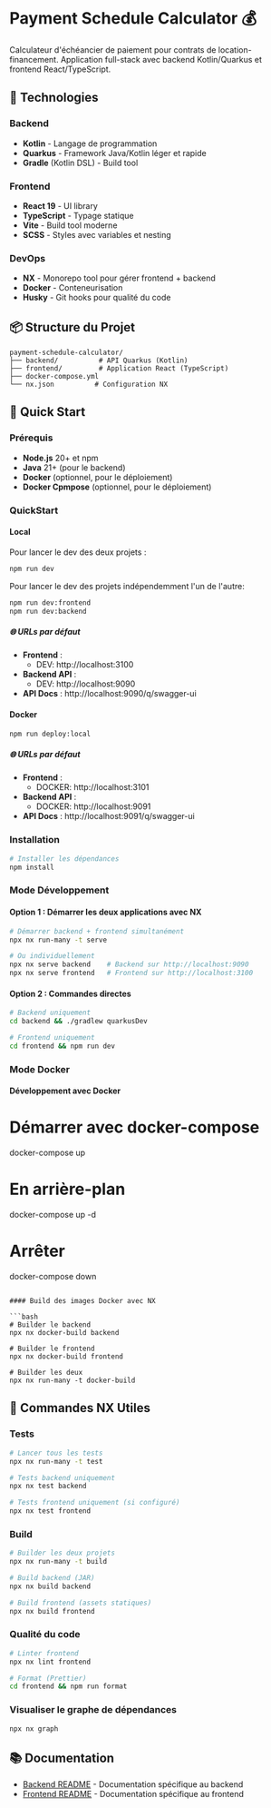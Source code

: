 # Payment Schedule Calculator 💰

Calculateur d'échéancier de paiement pour contrats de location-financement. Application full-stack avec backend Kotlin/Quarkus et frontend React/TypeScript.

## 🚀 Technologies

### Backend
- **Kotlin** - Langage de programmation
- **Quarkus** - Framework Java/Kotlin léger et rapide
- **Gradle** (Kotlin DSL) - Build tool

### Frontend
- **React 19** - UI library
- **TypeScript** - Typage statique
- **Vite** - Build tool moderne
- **SCSS** - Styles avec variables et nesting

### DevOps
- **NX** - Monorepo tool pour gérer frontend + backend
- **Docker** - Conteneurisation
- **Husky** - Git hooks pour qualité du code

## 📦 Structure du Projet

```
payment-schedule-calculator/
├── backend/          # API Quarkus (Kotlin)
├── frontend/         # Application React (TypeScript)
├── docker-compose.yml
└── nx.json          # Configuration NX
```

## 🎯 Quick Start

### Prérequis

- **Node.js** 20+ et npm
- **Java** 21+ (pour le backend)
- **Docker** (optionnel, pour le déploiement)
- **Docker Cpmpose** (optionnel, pour le déploiement)

### QuickStart
#### Local
Pour lancer le dev des deux projets :
```bash
npm run dev
```
Pour lancer le dev des projets indépendemment l'un de l'autre:
```bash
npm run dev:frontend
npm run dev:backend
```

##### 🌐 URLs par défaut
- **Frontend** : 
    - DEV: http://localhost:3100
- **Backend API** : 
    - DEV: http://localhost:9090
- **API Docs** : http://localhost:9090/q/swagger-ui

#### Docker
```bash
npm run deploy:local
```

##### 🌐 URLs par défaut
- **Frontend** : 
    - DOCKER: http://localhost:3101
- **Backend API** : 
    - DOCKER: http://localhost:9091
- **API Docs** : http://localhost:9091/q/swagger-ui

### Installation

```bash
# Installer les dépendances
npm install
```

### Mode Développement

#### Option 1 : Démarrer les deux applications avec NX

```bash
# Démarrer backend + frontend simultanément
npx nx run-many -t serve

# Ou individuellement
npx nx serve backend    # Backend sur http://localhost:9090
npx nx serve frontend   # Frontend sur http://localhost:3100
```

#### Option 2 : Commandes directes

```bash
# Backend uniquement
cd backend && ./gradlew quarkusDev

# Frontend uniquement
cd frontend && npm run dev
```

### Mode Docker

#### Développement avec Docker

# Démarrer avec docker-compose
docker-compose up

# En arrière-plan
docker-compose up -d

# Arrêter
docker-compose down
```

#### Build des images Docker avec NX

```bash
# Builder le backend
npx nx docker-build backend

# Builder le frontend
npx nx docker-build frontend

# Builder les deux
npx nx run-many -t docker-build
```

## 🔧 Commandes NX Utiles

### Tests

```bash
# Lancer tous les tests
npx nx run-many -t test

# Tests backend uniquement
npx nx test backend

# Tests frontend uniquement (si configuré)
npx nx test frontend
```

### Build

```bash
# Builder les deux projets
npx nx run-many -t build

# Build backend (JAR)
npx nx build backend

# Build frontend (assets statiques)
npx nx build frontend
```

### Qualité du code

```bash
# Linter frontend
npx nx lint frontend

# Format (Prettier)
cd frontend && npm run format
```

### Visualiser le graphe de dépendances

```bash
npx nx graph
```

## 📚 Documentation

- [Backend README](./backend/README.md) - Documentation spécifique au backend
- [Frontend README](./frontend/README.md) - Documentation spécifique au frontend

